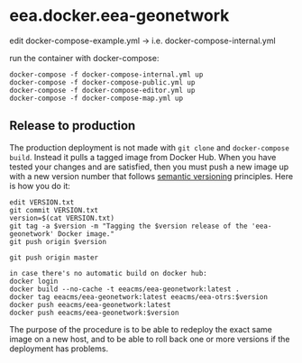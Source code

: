 # eea.docker.eea-geonetwork

edit docker-compose-example.yml -> i.e. docker-compose-internal.yml

run the container with docker-compose:

    docker-compose -f docker-compose-internal.yml up
    docker-compose -f docker-compose-public.yml up
    docker-compose -f docker-compose-editor.yml up
    docker-compose -f docker-compose-map.yml up

## Release to production

The production deployment is not made with `git clone` and `docker-compose build`.
Instead it pulls a tagged image from Docker Hub.  When you have tested your changes
and are satisfied, then you must push a new image up with a new version number that
follows [semantic versioning](http://semver.org/) principles.  Here is how you do it:

    edit VERSION.txt
    git commit VERSION.txt
    version=$(cat VERSION.txt)
    git tag -a $version -m "Tagging the $version release of the 'eea-geonetwork' Docker image."
    git push origin $version

    git push origin master
    
    in case there's no automatic build on docker hub:
    docker login
    docker build --no-cache -t eeacms/eea-geonetwork:latest .
    docker tag eeacms/eea-geonetwork:latest eeacms/eea-otrs:$version
    docker push eeacms/eea-geonetwork:latest
    docker push eeacms/eea-geonetwork:$version

The purpose of the procedure is to be able to redeploy the exact same image on a
new host, and to be able to roll back one or more versions if the deployment has problems.

